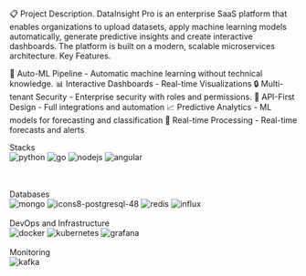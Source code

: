 📋 Project Description.
DataInsight Pro is an enterprise SaaS platform that enables organizations to upload datasets, apply machine learning models automatically, generate predictive insights and create interactive dashboards. The platform is built on a modern, scalable microservices architecture.
Key Features.

🤖 Auto-ML Pipeline - Automatic machine learning without technical knowledge.
📊 Interactive Dashboards - Real-time Visualizations
🔒 Multi-tenant Security - Enterprise security with roles and permissions.
🚀 API-First Design - Full integrations and automation
📈 Predictive Analytics - ML models for forecasting and classification
🔄 Real-time Processing - Real-time forecasts and alerts


Stacks<br>
![python](https://github.com/user-attachments/assets/d5cbe628-beae-45ac-8eb1-cda56a4460d7)
![go](https://github.com/user-attachments/assets/ec36b0c4-1196-437d-a410-336e6341c9d4)
![nodejs](https://github.com/user-attachments/assets/41bf5709-a0e1-46d3-9b57-09b2a359b078)
![angular](https://github.com/user-attachments/assets/95a81e83-399c-40ea-8bf0-42ac7a69a451)

<br><br>
Databases<br>
![mongo](https://github.com/user-attachments/assets/d2b1deb4-c33e-4e26-a632-0df27d0ecf46)
![icons8-postgresql-48](https://github.com/user-attachments/assets/8036b456-1082-4aea-9bef-b4a73f9d95dd)
![redis](https://github.com/user-attachments/assets/18c1f533-0e8d-43ab-aefa-9d56489d7fc2)
![influx](https://github.com/user-attachments/assets/df91786d-b8ac-47be-ac51-99c668605795)
<br><br>
DevOps and Infrastructure<br>
![docker](https://github.com/user-attachments/assets/b566c5e3-b96c-4f62-8d24-7910fb08b8e8)
![kubernetes](https://github.com/user-attachments/assets/60b63cb6-cb7e-4a37-b3e0-a919604bffe9)
![grafana](https://github.com/user-attachments/assets/fc58ed29-0f3e-4142-84b9-f80158252097)
<br><br>
Monitoring<br>
![kafka](https://github.com/user-attachments/assets/c39e1ddf-ca95-4bf4-ac2f-f17990553355)



